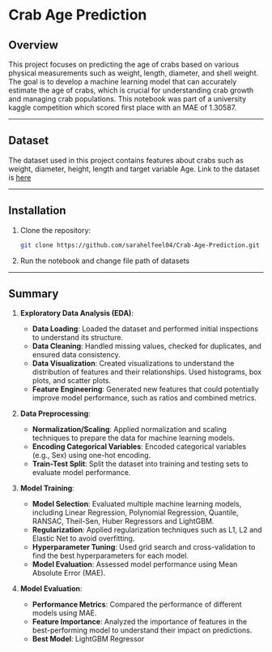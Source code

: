 # Crab Age Prediction

## Overview
This project focuses on predicting the age of crabs based on various physical measurements such as weight, length, diameter, and shell weight. The goal is to develop a machine learning model that can accurately estimate the age of crabs, which is crucial for understanding crab growth and managing crab populations. This notebook was part of a university kaggle competition which scored first place with an MAE of 1.30587.

---

## Dataset
The dataset used in this project contains features about crabs such as weight, diameter, height, length and target variable Age. Link to the dataset is [here](https://drive.google.com/file/d/1Oqy19sw3kPHZ-T0G_-2xUDErNkLS6QTL/view?usp=sharing)

---

## Installation
1. Clone the repository:
   ```bash
   git clone https://github.com/sarahelfeel04/Crab-Age-Prediction.git
   ```

2. Run the notebook and change file path of datasets

---

## Summary
1. **Exploratory Data Analysis (EDA)**:
   - **Data Loading**: Loaded the dataset and performed initial inspections to understand its structure.
   - **Data Cleaning**: Handled missing values, checked for duplicates, and ensured data consistency.
   - **Data Visualization**: Created visualizations to understand the distribution of features and their relationships. Used histograms, box plots, and scatter plots.
   - **Feature Engineering**: Generated new features that could potentially improve model performance, such as ratios and combined metrics.

2. **Data Preprocessing**:
   - **Normalization/Scaling**: Applied normalization and scaling techniques to prepare the data for machine learning models.
   - **Encoding Categorical Variables**: Encoded categorical variables (e.g., Sex) using one-hot encoding.
   - **Train-Test Split**: Split the dataset into training and testing sets to evaluate model performance.

3. **Model Training**:
   - **Model Selection**: Evaluated multiple machine learning models, including Linear Regression, Polynomial Regression, Quantile, RANSAC, Theil-Sen, Huber Regressors and LightGBM.
   - **Regularization**: Applied regularization techniques such as L1, L2 and Elastic Net to avoid overfitting.
   - **Hyperparameter Tuning**: Used grid search and cross-validation to find the best hyperparameters for each model.
   - **Model Evaluation**: Assessed model performance using Mean Absolute Error (MAE).

4. **Model Evaluation**:
   - **Performance Metrics**: Compared the performance of different models using MAE.
   - **Feature Importance**: Analyzed the importance of features in the best-performing model to understand their impact on predictions.
   - **Best Model**: LightGBM Regressor
